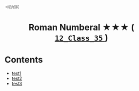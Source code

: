 <p align="left">
  <a href="../README.md">
    <img src="../../Z99-OTHERS/00-common/00-back.png" style="width:10%">
  </a>
</p>

<div align="center">
  <h1>
    Roman Numberal ★★★ (
      <a href="https://drive.google.com/file/d/11l2prjZRO4y18gnNhQcr6QshCzTOvojf/view?usp=drive_link">
        <code>12_Class_35</code>
      </a>
    )
  </h1>
</div>

# Contents

-   [test1]()
-   [test2]()
-   [test3]()
